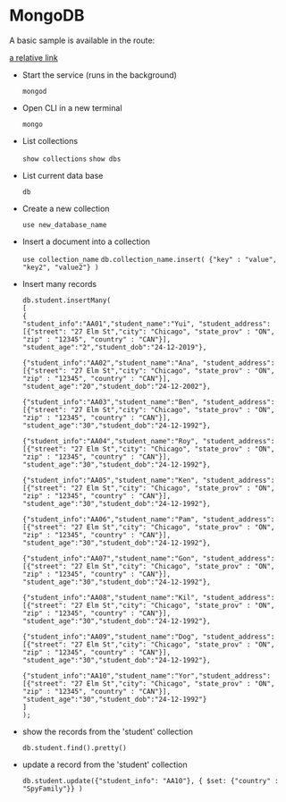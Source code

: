 # MongoDB

A basic sample is available in the route:

[a relative link](mongoose-guide/)


- Start the service (runs in the background)

	`mongod`

- Open CLI in a new terminal
	
	`mongo`

- List collections

	`show collections`
	`show dbs`

- List current data base

	`db`
 
- Create a new collection

	`use new_database_name`

- Insert a document into a collection

	`use collection_name`
	`db.collection_name.insert( {"key" : "value", "key2", "value2"} )`

- Insert many records

	```
	db.student.insertMany(
	[
	{
	"student_info":"AA01","student_name":"Yui", "student_address":[{"street": "27 Elm St","city": "Chicago", "state_prov" : "ON", "zip" : "12345", "country" : "CAN"}], "student_age":"2","student_dob":"24-12-2019"},

	{"student_info":"AA02","student_name":"Ana", "student_address":[{"street": "27 Elm St","city": "Chicago", "state_prov" : "ON", "zip" : "12345", "country" : "CAN"}], "student_age":"20","student_dob":"24-12-2002"},

	{"student_info":"AA03","student_name":"Ben", "student_address":[{"street": "27 Elm St","city": "Chicago", "state_prov" : "ON", "zip" : "12345", "country" : "CAN"}], "student_age":"30","student_dob":"24-12-1992"},

	{"student_info":"AA04","student_name":"Roy", "student_address":[{"street": "27 Elm St","city": "Chicago", "state_prov" : "ON", "zip" : "12345", "country" : "CAN"}], "student_age":"30","student_dob":"24-12-1992"},

	{"student_info":"AA05","student_name":"Ken", "student_address":[{"street": "27 Elm St","city": "Chicago", "state_prov" : "ON", "zip" : "12345", "country" : "CAN"}], "student_age":"30","student_dob":"24-12-1992"},

	{"student_info":"AA06","student_name":"Pam", "student_address":[{"street": "27 Elm St","city": "Chicago", "state_prov" : "ON", "zip" : "12345", "country" : "CAN"}], "student_age":"30","student_dob":"24-12-1992"},

	{"student_info":"AA07","student_name":"Gon", "student_address":[{"street": "27 Elm St","city": "Chicago", "state_prov" : "ON", "zip" : "12345", "country" : "CAN"}], "student_age":"30","student_dob":"24-12-1992"},

	{"student_info":"AA08","student_name":"Kil", "student_address":[{"street": "27 Elm St","city": "Chicago", "state_prov" : "ON", "zip" : "12345", "country" : "CAN"}], "student_age":"30","student_dob":"24-12-1992"},

	{"student_info":"AA09","student_name":"Dog", "student_address":[{"street": "27 Elm St","city": "Chicago", "state_prov" : "ON", "zip" : "12345", "country" : "CAN"}], "student_age":"30","student_dob":"24-12-1992"},

	{"student_info":"AA10","student_name":"Yor","student_address":[{"street": "27 Elm St","city": "Chicago", "state_prov" : "ON", "zip" : "12345", "country" : "CAN"}], "student_age":"30","student_dob":"24-12-1992"}
	]
	);
	```

- show the records from the 'student' collection

	`db.student.find().pretty()`

- update a record from the 'student' collection

	`db.student.update({"student_info": "AA10"}, { $set: {"country" : "SpyFamily"}} )`